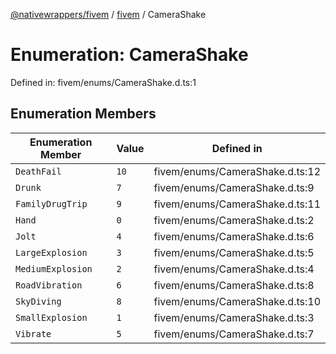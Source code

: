 [@nativewrappers/fivem](../../README.md) / [fivem](../README.md) / CameraShake

# Enumeration: CameraShake

Defined in: fivem/enums/CameraShake.d.ts:1

## Enumeration Members

| Enumeration Member | Value | Defined in |
| ------ | ------ | ------ |
| <a id="deathfail"></a> `DeathFail` | `10` | fivem/enums/CameraShake.d.ts:12 |
| <a id="drunk"></a> `Drunk` | `7` | fivem/enums/CameraShake.d.ts:9 |
| <a id="familydrugtrip"></a> `FamilyDrugTrip` | `9` | fivem/enums/CameraShake.d.ts:11 |
| <a id="hand"></a> `Hand` | `0` | fivem/enums/CameraShake.d.ts:2 |
| <a id="jolt"></a> `Jolt` | `4` | fivem/enums/CameraShake.d.ts:6 |
| <a id="largeexplosion"></a> `LargeExplosion` | `3` | fivem/enums/CameraShake.d.ts:5 |
| <a id="mediumexplosion"></a> `MediumExplosion` | `2` | fivem/enums/CameraShake.d.ts:4 |
| <a id="roadvibration"></a> `RoadVibration` | `6` | fivem/enums/CameraShake.d.ts:8 |
| <a id="skydiving"></a> `SkyDiving` | `8` | fivem/enums/CameraShake.d.ts:10 |
| <a id="smallexplosion"></a> `SmallExplosion` | `1` | fivem/enums/CameraShake.d.ts:3 |
| <a id="vibrate"></a> `Vibrate` | `5` | fivem/enums/CameraShake.d.ts:7 |

